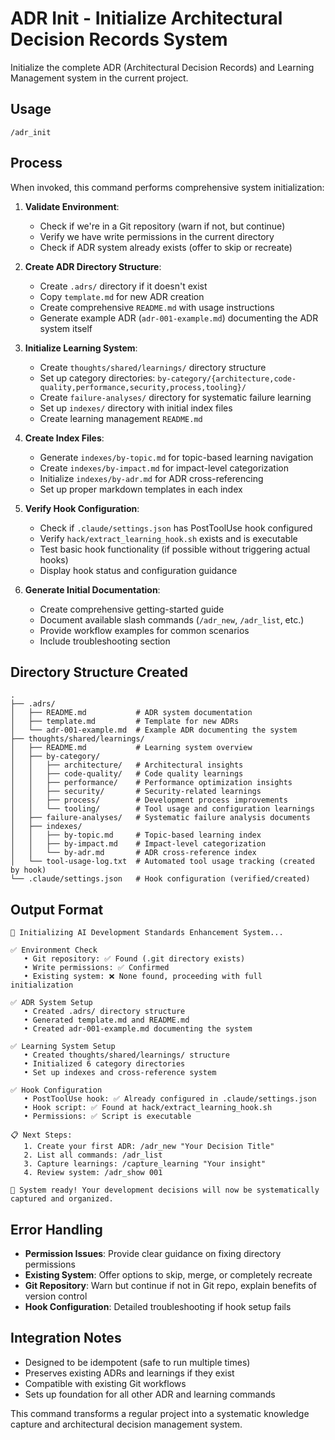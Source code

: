 # ADR Init - Initialize Architectural Decision Records System

Initialize the complete ADR (Architectural Decision Records) and Learning Management system in the current project.

## Usage
```
/adr_init
```

## Process

When invoked, this command performs comprehensive system initialization:

1. **Validate Environment**:
   - Check if we're in a Git repository (warn if not, but continue)
   - Verify we have write permissions in the current directory
   - Check if ADR system already exists (offer to skip or recreate)

2. **Create ADR Directory Structure**:
   - Create `.adrs/` directory if it doesn't exist
   - Copy `template.md` for new ADR creation
   - Create comprehensive `README.md` with usage instructions
   - Generate example ADR (`adr-001-example.md`) documenting the ADR system itself

3. **Initialize Learning System**:
   - Create `thoughts/shared/learnings/` directory structure
   - Set up category directories: `by-category/{architecture,code-quality,performance,security,process,tooling}/`
   - Create `failure-analyses/` directory for systematic failure learning
   - Set up `indexes/` directory with initial index files
   - Create learning management `README.md`

4. **Create Index Files**:
   - Generate `indexes/by-topic.md` for topic-based learning navigation
   - Create `indexes/by-impact.md` for impact-level categorization
   - Initialize `indexes/by-adr.md` for ADR cross-referencing
   - Set up proper markdown templates in each index

5. **Verify Hook Configuration**:
   - Check if `.claude/settings.json` has PostToolUse hook configured
   - Verify `hack/extract_learning_hook.sh` exists and is executable
   - Test basic hook functionality (if possible without triggering actual hooks)
   - Display hook status and configuration guidance

6. **Generate Initial Documentation**:
   - Create comprehensive getting-started guide
   - Document available slash commands (`/adr_new`, `/adr_list`, etc.)
   - Provide workflow examples for common scenarios
   - Include troubleshooting section

## Directory Structure Created

```
.
├── .adrs/
│   ├── README.md           # ADR system documentation
│   ├── template.md         # Template for new ADRs
│   └── adr-001-example.md  # Example ADR documenting the system
├── thoughts/shared/learnings/
│   ├── README.md           # Learning system overview
│   ├── by-category/
│   │   ├── architecture/   # Architectural insights
│   │   ├── code-quality/   # Code quality learnings
│   │   ├── performance/    # Performance optimization insights
│   │   ├── security/       # Security-related learnings
│   │   ├── process/        # Development process improvements
│   │   └── tooling/        # Tool usage and configuration learnings
│   ├── failure-analyses/   # Systematic failure analysis documents
│   ├── indexes/
│   │   ├── by-topic.md     # Topic-based learning index
│   │   ├── by-impact.md    # Impact-level categorization
│   │   └── by-adr.md       # ADR cross-reference index
│   └── tool-usage-log.txt  # Automated tool usage tracking (created by hook)
└── .claude/settings.json   # Hook configuration (verified/created)
```

## Output Format

```
🚀 Initializing AI Development Standards Enhancement System...

✅ Environment Check
   • Git repository: ✅ Found (.git directory exists)  
   • Write permissions: ✅ Confirmed
   • Existing system: ❌ None found, proceeding with full initialization

✅ ADR System Setup  
   • Created .adrs/ directory structure
   • Generated template.md and README.md
   • Created adr-001-example.md documenting the system

✅ Learning System Setup
   • Created thoughts/shared/learnings/ structure
   • Initialized 6 category directories
   • Set up indexes and cross-reference system

✅ Hook Configuration
   • PostToolUse hook: ✅ Already configured in .claude/settings.json
   • Hook script: ✅ Found at hack/extract_learning_hook.sh
   • Permissions: ✅ Script is executable

📋 Next Steps:
   1. Create your first ADR: /adr_new "Your Decision Title"
   2. List all commands: /adr_list
   3. Capture learnings: /capture_learning "Your insight"
   4. Review system: /adr_show 001

🎯 System ready! Your development decisions will now be systematically captured and organized.
```

## Error Handling

- **Permission Issues**: Provide clear guidance on fixing directory permissions
- **Existing System**: Offer options to skip, merge, or completely recreate
- **Git Repository**: Warn but continue if not in Git repo, explain benefits of version control
- **Hook Configuration**: Detailed troubleshooting if hook setup fails

## Integration Notes

- Designed to be idempotent (safe to run multiple times)
- Preserves existing ADRs and learnings if they exist
- Compatible with existing Git workflows
- Sets up foundation for all other ADR and learning commands

This command transforms a regular project into a systematic knowledge capture and architectural decision management system.